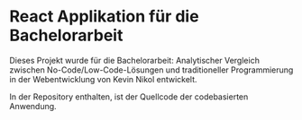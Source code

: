 # React Applikation für die Bachelorarbeit
Dieses Projekt wurde für die Bachelorarbeit: Analytischer Vergleich zwischen No-Code/Low-Code-Lösungen und traditioneller Programmierung in der Webentwicklung von Kevin Nikol entwickelt.

In der Repository enthalten, ist der Quellcode der codebasierten Anwendung.
